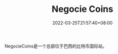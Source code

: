 ﻿---
weight: 
title: "Negocie Coins"
description: "NegocieC??oins是一个总部位于巴西的比特币国际站。"
date: 2022-03-25T21:57:40+08:00
lastmod: 2022-03-25T16:45:40+08:00
draft: false
authors: ["Metabd"]
featuredImage: "negocie-coins.webp"
link: ""
tags: ["交易所","Negocie Coins"]
categories: ["navigation"]
navigation: ["交易所"]
lightgallery: true
toc: true
pinned: false
recommend: false
recommend1: false
---
NegocieCoins是一个总部位于巴西的比特币国际站。
